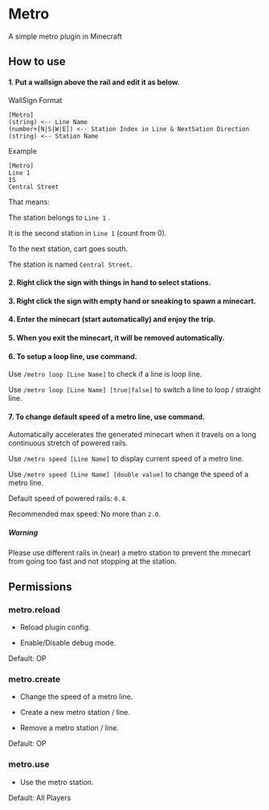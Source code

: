 # Metro
 A simple metro plugin in Minecraft

## How to use

#### 1. Put a wallsign above the rail and edit it as below.

WallSign Format

```
[Metro]
(string) <-- Line Name
(number+[N|S|W|E]) <-- Station Index in Line & NextSation Direction
(string) <-- Station Name
```

Example

```
[Metro]
Line 1
1S
Central Street
```

That means:

The station belongs to `Line 1` .

It is the second station in `Line 1` (count from 0).

To the next station, cart goes south.

The station is named `Central Street`.

#### 2. Right click the sign with things in hand to select stations.

#### 3. Right click the sign with empty hand or sneaking to spawn a minecart.

#### 4. Enter the minecart (start automatically) and enjoy the trip.

#### 5. When you exit the minecart, it will be removed automatically.

#### 6. To setup a loop line, use command.

Use `/metro loop [Line Name]` to check if a line is loop line.

Use `/metro loop [Line Name] [true|false]` to switch a line to loop / straight line.

#### 7. To change default speed of a metro line, use command.

Automatically accelerates the generated minecart when it travels on a long continuous stretch of powered rails.

Use `/metro speed [Line Name]` to display current speed of a metro line.

Use `/metro speed [Line Name] [double value]` to change the speed of a metro line.

Default speed of powered rails: `0.4`.

Recommended max speed: No more than `2.0`.

##### Warning

Please use different rails in (near) a metro station to prevent the minecart from going too fast and not stopping at the station.

## Permissions

### metro.reload

* Reload plugin config.

* Enable/Disable debug mode.
  
Default: OP

### metro.create

* Change the speed of a metro line.

* Create a new metro station / line.

* Remove a metro station / line.

Default: OP

### metro.use

* Use the metro station.

Default: All Players
